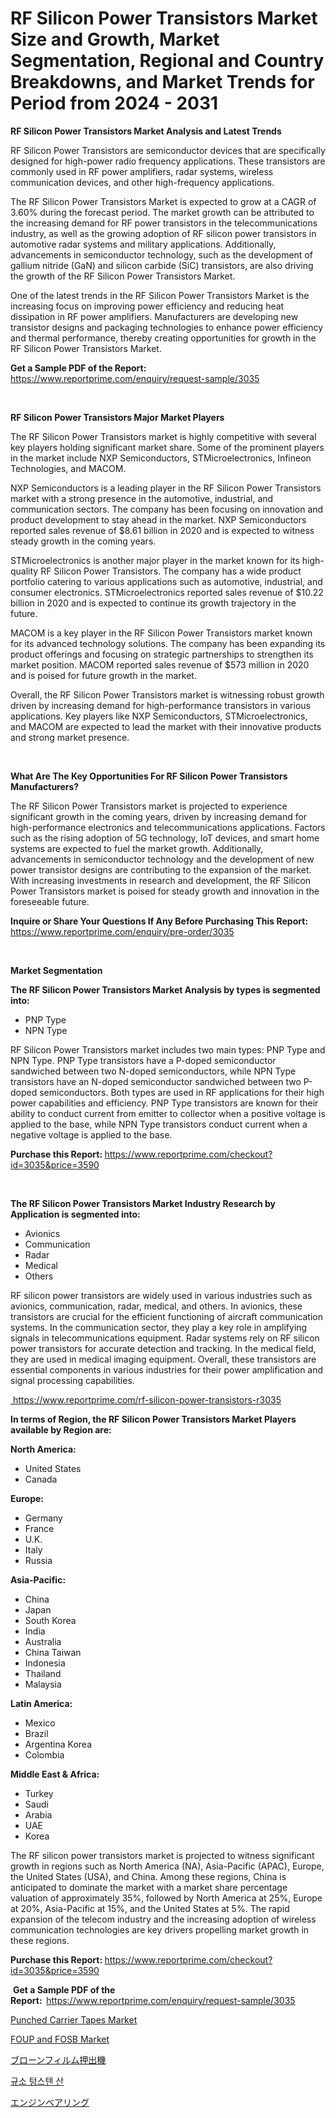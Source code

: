 <p><h1>RF Silicon Power Transistors Market Size and Growth, Market Segmentation, Regional and Country Breakdowns, and Market Trends for Period from 2024 -  2031</h1></p><p><strong>RF Silicon Power Transistors Market Analysis and Latest Trends</strong></p>
<p><p>RF Silicon Power Transistors are semiconductor devices that are specifically designed for high-power radio frequency applications. These transistors are commonly used in RF power amplifiers, radar systems, wireless communication devices, and other high-frequency applications.</p><p>The RF Silicon Power Transistors Market is expected to grow at a CAGR of 3.60% during the forecast period. The market growth can be attributed to the increasing demand for RF power transistors in the telecommunications industry, as well as the growing adoption of RF silicon power transistors in automotive radar systems and military applications. Additionally, advancements in semiconductor technology, such as the development of gallium nitride (GaN) and silicon carbide (SiC) transistors, are also driving the growth of the RF Silicon Power Transistors Market.</p><p>One of the latest trends in the RF Silicon Power Transistors Market is the increasing focus on improving power efficiency and reducing heat dissipation in RF power amplifiers. Manufacturers are developing new transistor designs and packaging technologies to enhance power efficiency and thermal performance, thereby creating opportunities for growth in the RF Silicon Power Transistors Market.</p></p>
<p><strong>Get a Sample PDF of the Report:&nbsp;</strong> <a href="https://www.reportprime.com/enquiry/request-sample/3035">https://www.reportprime.com/enquiry/request-sample/3035</a></p>
<p>&nbsp;</p>
<p><strong>RF Silicon Power Transistors Major Market Players</strong></p>
<p><p>The RF Silicon Power Transistors market is highly competitive with several key players holding significant market share. Some of the prominent players in the market include NXP Semiconductors, STMicroelectronics, Infineon Technologies, and MACOM.</p><p>NXP Semiconductors is a leading player in the RF Silicon Power Transistors market with a strong presence in the automotive, industrial, and communication sectors. The company has been focusing on innovation and product development to stay ahead in the market. NXP Semiconductors reported sales revenue of $8.61 billion in 2020 and is expected to witness steady growth in the coming years.</p><p>STMicroelectronics is another major player in the market known for its high-quality RF Silicon Power Transistors. The company has a wide product portfolio catering to various applications such as automotive, industrial, and consumer electronics. STMicroelectronics reported sales revenue of $10.22 billion in 2020 and is expected to continue its growth trajectory in the future.</p><p>MACOM is a key player in the RF Silicon Power Transistors market known for its advanced technology solutions. The company has been expanding its product offerings and focusing on strategic partnerships to strengthen its market position. MACOM reported sales revenue of $573 million in 2020 and is poised for future growth in the market.</p><p>Overall, the RF Silicon Power Transistors market is witnessing robust growth driven by increasing demand for high-performance transistors in various applications. Key players like NXP Semiconductors, STMicroelectronics, and MACOM are expected to lead the market with their innovative products and strong market presence.</p></p>
<p>&nbsp;</p>
<p><strong>What Are The Key Opportunities For RF Silicon Power Transistors Manufacturers?</strong></p>
<p><p>The RF Silicon Power Transistors market is projected to experience significant growth in the coming years, driven by increasing demand for high-performance electronics and telecommunications applications. Factors such as the rising adoption of 5G technology, IoT devices, and smart home systems are expected to fuel the market growth. Additionally, advancements in semiconductor technology and the development of new power transistor designs are contributing to the expansion of the market. With increasing investments in research and development, the RF Silicon Power Transistors market is poised for steady growth and innovation in the foreseeable future.</p></p>
<p><strong>Inquire or Share Your Questions If Any Before Purchasing This Report:</strong> <a href="https://www.reportprime.com/enquiry/pre-order/3035">https://www.reportprime.com/enquiry/pre-order/3035</a></p>
<p>&nbsp;</p>
<p><strong>Market Segmentation</strong></p>
<p><strong>The RF Silicon Power Transistors Market Analysis by types is segmented into:</strong></p>
<p><ul><li>PNP Type</li><li>NPN Type</li></ul></p>
<p><p>RF Silicon Power Transistors market includes two main types: PNP Type and NPN Type. PNP Type transistors have a P-doped semiconductor sandwiched between two N-doped semiconductors, while NPN Type transistors have an N-doped semiconductor sandwiched between two P-doped semiconductors. Both types are used in RF applications for their high power capabilities and efficiency. PNP Type transistors are known for their ability to conduct current from emitter to collector when a positive voltage is applied to the base, while NPN Type transistors conduct current when a negative voltage is applied to the base.</p></p>
<p><strong>Purchase this Report:&nbsp;</strong><a href="https://www.reportprime.com/checkout?id=3035&price=3590">https://www.reportprime.com/checkout?id=3035&price=3590</a></p>
<p>&nbsp;</p>
<p><strong>The RF Silicon Power Transistors Market Industry Research by Application is segmented into:</strong></p>
<p><ul><li>Avionics</li><li>Communication</li><li>Radar</li><li>Medical</li><li>Others</li></ul></p>
<p><p>RF silicon power transistors are widely used in various industries such as avionics, communication, radar, medical, and others. In avionics, these transistors are crucial for the efficient functioning of aircraft communication systems. In the communication sector, they play a key role in amplifying signals in telecommunications equipment. Radar systems rely on RF silicon power transistors for accurate detection and tracking. In the medical field, they are used in medical imaging equipment. Overall, these transistors are essential components in various industries for their power amplification and signal processing capabilities.</p></p>
<p><a href="https://www.reportprime.com/rf-silicon-power-transistors-r3035">&nbsp;https://www.reportprime.com/rf-silicon-power-transistors-r3035</a></p>
<p><strong>In terms of Region, the RF Silicon Power Transistors Market Players available by Region are:</strong></p>
<p>
    <p> <strong> North America: </strong>
        <ul>
            <li>United States</li>
            <li>Canada</li>
        </ul>
        </p> 
    <p> <strong> Europe: </strong>
        <ul>
            <li>Germany</li>
            <li>France</li>
            <li>U.K.</li>
            <li>Italy</li>
            <li>Russia</li>
        </ul>
        </p> 
    <p> <strong> Asia-Pacific: </strong>
        <ul>
            <li>China</li>
            <li>Japan</li>
            <li>South Korea</li>
            <li>India</li>
            <li>Australia</li>
            <li>China Taiwan</li>
            <li>Indonesia</li>
            <li>Thailand</li>
            <li>Malaysia</li>
        </ul>
        </p> 
    <p> <strong> Latin America: </strong>
        <ul>
            <li>Mexico</li>
            <li>Brazil</li>
            <li>Argentina Korea</li>
            <li>Colombia</li>
        </ul>
        </p> 
    <p> <strong> Middle East & Africa: </strong>
        <ul>
            <li>Turkey</li>
            <li>Saudi</li>
            <li>Arabia</li>
            <li>UAE</li>
            <li>Korea</li>
        </ul>
    </p>
    </p>
<p><p>The RF silicon power transistors market is projected to witness significant growth in regions such as North America (NA), Asia-Pacific (APAC), Europe, the United States (USA), and China. Among these regions, China is anticipated to dominate the market with a market share percentage valuation of approximately 35%, followed by North America at 25%, Europe at 20%, Asia-Pacific at 15%, and the United States at 5%. The rapid expansion of the telecom industry and the increasing adoption of wireless communication technologies are key drivers propelling market growth in these regions.</p></p>
<p><strong>Purchase this Report: </strong><a href="https://www.reportprime.com/checkout?id=3035&price=3590">https://www.reportprime.com/checkout?id=3035&price=3590</a></p>
<p>&nbsp;<strong>Get a Sample PDF of the Report:&nbsp;&nbsp;</strong><a href="https://www.reportprime.com/enquiry/request-sample/3035">https://www.reportprime.com/enquiry/request-sample/3035</a></p>
<p><strong></strong></p>
<p><p><a href="https://github.com/biheemgalvinlouises6hokrh3h/Market-Research-Report-List-2/blob/main/punched-carrier-tapes-market.md">Punched Carrier Tapes Market</a></p><p><a href="https://github.com/guneycigdem35/Market-Research-Report-List-3/blob/main/foup-and-fosb-market.md">FOUP and FOSB Market</a></p><p><a href="https://github.com/zoetazuur/Market-Research-Report-List-1/blob/main/800643672675.md">ブローンフィルム押出機</a></p><p><a href="https://github.com/anton65482023/Market-Research-Report-List-1/blob/main/126536969525.md">규소 텅스텐 산</a></p><p><a href="https://github.com/VinceMarvin1/Market-Research-Report-List-1/blob/main/808972572676.md">エンジンベアリング</a></p></p>